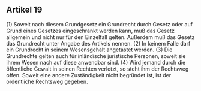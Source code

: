 ## Artikel 19

(1) Soweit nach diesem Grundgesetz ein Grundrecht durch Gesetz oder auf Grund eines Gesetzes eingeschränkt werden kann, muß das Gesetz allgemein und nicht nur für den Einzelfall gelten. Außerdem muß das Gesetz das Grundrecht unter Angabe des Artikels nennen.
(2) In keinem Falle darf ein Grundrecht in seinem Wesensgehalt angetastet werden.
(3) Die Grundrechte gelten auch für inländische juristische Personen, soweit sie ihrem Wesen nach auf diese anwendbar sind.
(4) Wird jemand durch die öffentliche Gewalt in seinen Rechten verletzt, so steht ihm der Rechtsweg offen. Soweit eine andere Zuständigkeit nicht begründet ist, ist der ordentliche Rechtsweg gegeben.

